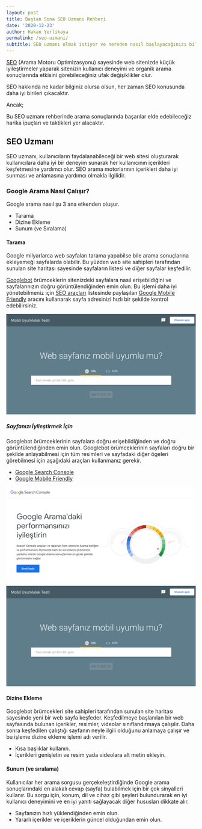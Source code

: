 ```yaml
---
layout: post
title: Baştan Sona SEO Uzmanı Rehberi
date: '2020-12-23'
author: Hakan Yerlikaya
permalink: /seo-uzmani/
subtitle: SEO uzmanı olmak istiyor ve nereden nasıl başlayacağınızı bilmiyor musunuz? Bu rehber sizin için hazırlandı.
---
```


<a href="https://hakanyerlikaya.com/seo/" target="_blank" rel="noreferrer noopener">SEO</a> (Arama Motoru Optimizasyonu) sayesinde web sitenizde küçük iyileştirmeler yaparak sitenizin kullanıcı deneyimi ve organik arama sonuçlarında etkisini görebileceğiniz ufak değişiklikler olur.

SEO hakkında ne kadar bilginiz olursa olsun, her zaman SEO konusunda daha iyi birileri çıkacaktır.

Ancak;

Bu SEO uzmanı rehberinde arama sonuçlarında başarılar elde edebileceğiz harika ipuçları ve taktikleri yer alacaktır.

<h2> SEO Uzmanı </h2>

SEO uzmanı, kullanıcıların faydalanabileceği bir web sitesi oluşturarak kullanıcılara daha iyi bir deneyim sunarak her kullanıcının içerikleri keşfetmesine yardımcı olur. SEO arama motorlarının içerikleri daha iyi sunması ve anlamasına yardımcı olmakla ilgilidir.

<h3> Google Arama Nasıl Çalışır? </h3>

Google arama nasıl şu 3 ana etkenden oluşur.

* Tarama
* Dizine Ekleme
* Sunum (ve Sıralama)

<h4> Tarama </h4>

Google milyarlarca web sayfaları tarama yapabilse bile arama sonuçlarına ekleyemeği sayfalarda olabilir. Bu yüzden web site sahipleri tarafından sunulan site haritası sayesinde sayfaların listesi ve diğer sayfalar keşfedilir.

<a href="https://developers.google.com/search/docs/advanced/crawling/googlebot?hl=tr" target="_blank" rel="noreferrer noopener">Googlebot</a> örümceklerin sitenizdeki sayfalara nasıl erişebildiğini ve sayfalarınızın doğru görüntülendiğinden emin olun. Bu işlemi daha iyi yönetebilmeniz için <a href="https://hakanyerlikaya.com/seo-araclari/" target="_blank" rel="noreferrer noopener">SEO araçları</a> listesinde paylaşılan <a href="https://search.google.com/test/mobile-friendly" target="_blank" rel="noreferrer noopener">Google Mobile Friendly</a> aracını kullanarak sayfa adresinizi hızlı bir şekilde kontrol edebilirsiniz.

<img alt="Google Mobile Friendly" title="Google Mobile Friendly" src="/img/Google-Mobile-Friendly.png">

<h5> Sayfanızı İyileştirmek İçin </h5>

Googlebot örümceklerinin sayfalara doğru erişebildiğinden ve doğru görüntülendiğinden emin olun. Googlebot örümceklerinin sayfaları doğru bir şekilde anlayabilmesi için tüm resimleri ve sayfadaki diğer ögeleri görebilmesi için aşağıdaki araçları kullanmanız gerekir.

* <a href="https://hakanyerlikaya.com/google-search-console/" target="_blank" rel="noreferrer noopener">Google Search Console</a>
* <a href="https://search.google.com/test/mobile-friendly" target="_blank" rel="noreferrer noopener">Google Mobile Friendly</a>

<img alt="Google Search Console" title="Google Search Console" src="/img/Google-Search-Console.png">

<img alt="Google Mobile Friendly" title="Google Mobile Friendly" src="/img/Google-Mobile-Friendly.png">

<h4> Dizine Ekleme </h4>

Googlebot örümcekleri site sahipleri tarafından sunulan site haritası sayesinde yeni bir web sayfa keşfeder. Keşfedilmeye başlanılan bir web sayfasında bulunan içerikler, resimler, videolar sınıflandırmaya çalışılır. Daha sonra keşfedilen çalıştığı sayfanın neyle ilgili olduğunu anlamaya çalışır ve bu işleme dizine ekleme işlemi adı verilir. 

* Kısa başlıklar kullanın.
* İçerikleri genişletin ve resim yada videolara alt metin ekleyin.

<h4> Sunum (ve sıralama) </h4>

Kullanıcılar her arama sorgusu gerçekeleştirdiğinde Google arama sonuçlarındaki en alakalı cevap (sayfa) bulabilmek için bir çok sinyalleri kullanır. Bu sorgu için, konum, dil ve cihaz gibi şeyleri bulundurarak en iyi kullanıcı deneyimini ve en iyi yanıtı sağlayacak diğer hususları dikkate alır.

* Sayfanızın hızlı yüklendiğinden emin olun.
* Yararlı içerikler ve içeriklerin güncel olduğundan emin olun.


